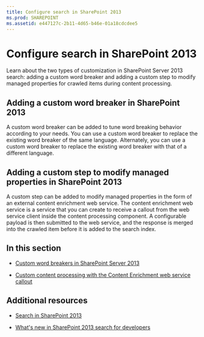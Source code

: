 ```yaml
---
title: Configure search in SharePoint 2013
ms.prod: SHAREPOINT
ms.assetid: e447127c-2b11-4d65-b46e-01a18cdcdee5
---
```



# Configure search in SharePoint 2013
Learn about the two types of customization in SharePoint Server 2013 search: adding a custom word breaker and adding a custom step to modify managed properties for crawled items during content processing.
   

## Adding a custom word breaker in SharePoint 2013
<a name="SP15configsearch_word"> </a>

A custom word breaker can be added to tune word breaking behavior according to your needs. You can use a custom word breaker to replace the existing word breaker of the same language. Alternately, you can use a custom word breaker to replace the existing word breaker with that of a different language.
  
    
    

## Adding a custom step to modify managed properties in SharePoint 2013
<a name="SP15ConfigSearch_customstep"> </a>

A custom step can be added to modify managed properties in the form of an external content enrichment web service. The content enrichment web service is a service that you can create to receive a callout from the web service client inside the content processing component. A configurable payload is then submitted to the web service, and the response is merged into the crawled item before it is added to the search index.
  
    
    

## In this section
<a name="SP15ConfigSearch_customstep"> </a>


-  [Custom word breakers in SharePoint Server 2013](custom-word-breakers-in-sharepoint-server.md)
    
  
-  [Custom content processing with the Content Enrichment web service callout](custom-content-processing-with-the-content-enrichment-web-service-callout.md)
    
  

## Additional resources
<a name="SP15configsearch_addlresources"> </a>


-  [Search in SharePoint 2013](search-in-sharepoint.md)
    
  
-  [What's new in SharePoint 2013 search for developers](what-s-new-in-sharepoint-search-for-developers.md)
    
  

